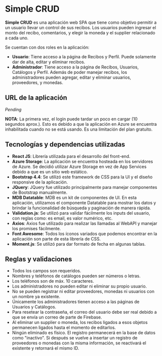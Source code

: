 # Simple CRUD

**Simple CRUD** es una aplicación web SPA que tiene como objetivo permitir a un usuario llevar un control de sus recibos. Los usuarios pueden ingresar el monto del recibo, comentarios, y elegir la moneda y el supplier relacionado a cada uno.

Se cuentan con dos roles en la aplicación:

- **Usuario**: Tiene acceso a la página de Recibos y Perfil. Puede solamente dar de alta, editar y eliminar recibos.
- **Administrador**: Tiene acceso a la página de Recibos, Usuarios, Catálogos y Perfil. Además de poder manejar recibos, los administradores pueden agregar, editar y eliminar usuarios, proveedores, y monedas.

## URL de la aplicación

*Pending*

**NOTA**: La primera vez, el login puede tardar un poco en cargar (10 segundos aprox.). Esto es debido a que la aplicación en Azure se encuentra inhabilitada cuando no se está usando. Es una limitación del plan gratuito.

## Tecnologías y dependencias utilizadas

- **React JS**: Librería utilizada para el desarrollo del front-end.
- **Azure Storage**: La aplicación se encuentra hosteada en los servidores de Azure. Se decidió utilizar Azure Storage en vez de App Services debido a que es un sitio web estático.
- **Bootstrap 4.4**: Se utilizó este framework de CSS para la UI y el diseño responsive de la aplicación.
- **JQuery**: JQuery fue utilizado principalmente para manejar componentes de Bootstrap manualmente.
- **MDB Datatable**: MDB es un kit de componentes de UI. En esta aplicación, utilizamos el componente Datatable para mostrar los datos y brindar la funcionalidad de búsqueda y paginación de manera rápida.
- **Validation.js**: Se utilizó para validar fácilmente los inputs del usuario, con reglas como: es email, es valor numérico, etc.
- **Axios**: Axios fue utilizado para realizar las llamadas al WebAPI y manejar los promises fácilmente.
- **Font Awesome**: Todos los íconos variados que podemos encontrar en la aplicación son parte de esta librería de CSS.
- **Moment.js**: Se utilizó para dar formato de fecha en algunas tablas.

## Reglas y validaciones

- Todos los campos son requeridos.
- Nombres y teléfonos de catálogos pueden ser números o letras.
- Los teléfonos son de máx. 10 caracteres.
- Los administradores no pueden editar ni eliminar su propio usuario.
- No se pueden registrar ni editar proveedores, monedas ni usuarios con un nombre ya existente.
- Únicamente los administradores tienen acceso a las páginas de Usuarios y Catálogos.
- Para resetear la contraseña, el correo del usuario debe ser real debido a que se envía un correo de parte de Firebase.
- Al eliminar un supplier o moneda, los recibos ligados a esos objetos permanecen ligados hasta el momento de editarlos.
- Ningún eliminado es físico. El registro permanecerá en la base de datos como "inactivo". Si después se vuelve a insertar un registro de proveedores o monedas con la misma información, se reactivará el existente y retornará el mismo ID.

